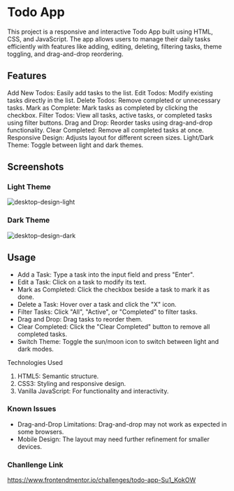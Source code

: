 # Todo App
This project is a responsive and interactive Todo App built using HTML, CSS, and JavaScript. The app allows users to manage their daily tasks efficiently with features like adding, editing, deleting, filtering tasks, theme toggling, and drag-and-drop reordering.

## Features
Add New Todos: Easily add tasks to the list.
Edit Todos: Modify existing tasks directly in the list.
Delete Todos: Remove completed or unnecessary tasks.
Mark as Complete: Mark tasks as completed by clicking the checkbox.
Filter Todos: View all tasks, active tasks, or completed tasks using filter buttons.
Drag and Drop: Reorder tasks using drag-and-drop functionality.
Clear Completed: Remove all completed tasks at once.
Responsive Design: Adjusts layout for different screen sizes.
Light/Dark Theme: Toggle between light and dark themes.

## Screenshots
### Light Theme
![desktop-design-light](https://github.com/user-attachments/assets/d00f55c4-4631-49f8-a5ee-99bbbae5015b)

### Dark Theme
![desktop-design-dark](https://github.com/user-attachments/assets/ae8c5d97-62fb-466c-b56d-8649f97678ea)

## Usage
- Add a Task: Type a task into the input field and press "Enter".
- Edit a Task: Click on a task to modify its text.
- Mark as Completed: Click the checkbox beside a task to mark it as done.
- Delete a Task: Hover over a task and click the "X" icon.
- Filter Tasks: Click "All", "Active", or "Completed" to filter tasks.
- Drag and Drop: Drag tasks to reorder them.
- Clear Completed: Click the "Clear Completed" button to remove all completed tasks.
- Switch Theme: Toggle the sun/moon icon to switch between light and dark modes.

Technologies Used
1. HTML5: Semantic structure.
2. CSS3: Styling and responsive design.
3. Vanilla JavaScript: For functionality and interactivity.

### Known Issues
- Drag-and-Drop Limitations: Drag-and-drop may not work as expected in some browsers.
- Mobile Design: The layout may need further refinement for smaller devices.

### Chanllenge Link
https://www.frontendmentor.io/challenges/todo-app-Su1_KokOW
